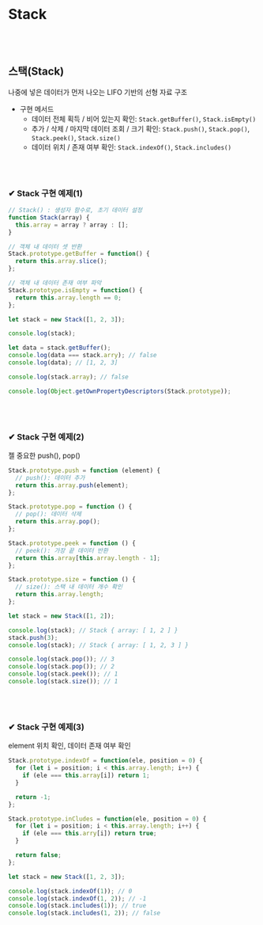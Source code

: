 <br>

# Stack

<br>
<br>

## 스택(Stack)
나중에 넣은 데이터가 먼저 나오는 LIFO 기반의 선형 자료 구조

- 구현 메서드
  - 데이터 전체 획득 / 비어 있는지 확인: ```Stack.getBuffer()```, ```Stack.isEmpty()```
  - 추가 / 삭제 / 마지막 데이터 조회 / 크기 확인: ```Stack.push()```, ```Stack.pop()```, ```Stack.peek()```, ```Stack.size()```
  - 데이터 위치 / 존재 여부 확인: ```Stack.indexOf()```, ```Stack.includes()```

<br>
<br>

### ✔ Stack 구현 예제(1)

```js
// Stack() : 생성자 함수로, 초기 데이터 설정
function Stack(array) {
  this.array = array ? array : [];
}

// 객체 내 데이터 셋 반환
Stack.prototype.getBuffer = function() {
  return this.array.slice();
};

// 객체 내 데이터 존재 여부 파악
Stack.prototype.isEmpty = function() {
  return this.array.length == 0;
};

let stack = new Stack([1, 2, 3]);

console.log(stack);

let data = stack.getBuffer();
console.log(data === stack.arry); // false
console.log(data); // [1, 2, 3]

console.log(stack.array); // false

console.log(Object.getOwnPropertyDescriptors(Stack.prototype));
```

<br>
<br>

### ✔ Stack 구현 예제(2)
젤 중요한 push(), pop()

```js
Stack.prototype.push = function (element) { 
  // push(): 데이터 추가
  return this.array.push(element);
};

Stack.prototype.pop = function () { 
  // pop(): 데이터 삭제
  return this.array.pop();
};

Stack.prototype.peek = function () { 
  // peek(): 가장 끝 데이터 반환
  return this.array[this.array.length - 1];
};

Stack.prototype.size = function () { 
  // size(): 스택 내 데이터 개수 확인
  return this.array.length;
};

let stack = new Stack([1, 2]);

console.log(stack); // Stack { array: [ 1, 2 ] }
stack.push(3);
console.log(stack); // Stack { array: [ 1, 2, 3 ] }

console.log(stack.pop()); // 3
console.log(stack.pop()); // 2
console.log(stack.peek()); // 1
console.log(stack.size()); // 1
```

<br>
<br>

### ✔ Stack 구현 예제(3)
element 위치 확인, 데이터 존재 여부 확인

```js
Stack.prototype.indexOf = function(ele, position = 0) {
  for (let i = position; i < this.array.length; i++) {
    if (ele === this.array[i]) return 1;
  }

  return -1;
};

Stack.prototype.inCludes = function(ele, position = 0) {
  for (let i = position; i < this.array.length; i++) {
    if (ele === this.arry[i]) return true;
  }

  return false;
};

let stack = new Stack([1, 2, 3]);

console.log(stack.indexOf(1)); // 0
console.log(stack.indexOf(1, 2)); // -1
console.log(stack.includes(1)); // true
console.log(stack.includes(1, 2)); // false
```
